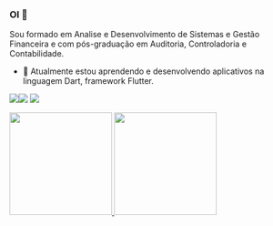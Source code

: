 
### OI 👋


Sou formado em Analise e Desenvolvimento de Sistemas e Gestão Financeira e com pós-graduação em Auditoria, Controladoria e Contabilidade.


- 🔭 Atualmente estou aprendendo e desenvolvendo aplicativos na linguagem Dart, framework Flutter.




[<img src="https://img.shields.io/badge/twitter-%231DA1F2.svg?&style=for-the-badge&logo=twitter&logoColor=white" />](https://twitter.com/vitormendesneto)[<img src="https://img.shields.io/badge/linkedin-%230077B5.svg?&style=for-the-badge&logo=linkedin&logoColor=white" />](https://www.linkedin.com/in/v1tor-mendes/) [<img src = "https://img.shields.io/badge/instagram-%23E4405F.svg?&style=for-the-badge&logo=instagram&logoColor=white">](https://www.instagram.com/vitor._mendes/)

<div>
<a href="https://github.com/vmendesneto">
<img height="180em" src="https://github-readme-stats.vercel.app/api/top-langs/?username=vmendesneto&layout=compact&langs_count=7&theme=dracula"/>
<img height="180em" src="https://github-readme-stats.vercel.app/api?username=vmendesneto&show_icons=true&theme=dracula&include_all_commits=true&count_private=true"/>
</div>
